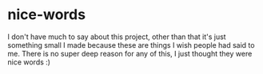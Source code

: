# nice-words

I don't have much to say about this project, other than that it's just something small I made because these are things I wish people had said to me.
There is no super deep reason for any of this, I just thought they were nice words :)

